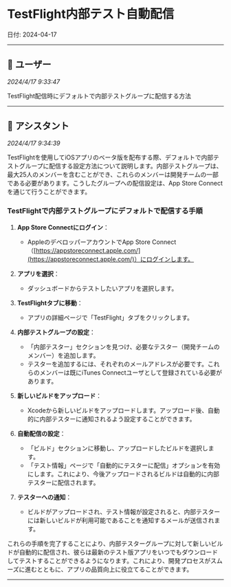 # TestFlight内部テスト自動配信

日付: 2024-04-17

---

## 👤 ユーザー
*2024/4/17 9:33:47*

TestFlight配信時にデフォルトで内部テストグループに配信する方法

---

## 🤖 アシスタント
*2024/4/17 9:34:39*

TestFlightを使用してiOSアプリのベータ版を配布する際、デフォルトで内部テストグループに配信する設定方法について説明します。内部テストグループは、最大25人のメンバーを含むことができ、これらのメンバーは開発チームの一部である必要があります。こうしたグループへの配信設定は、App Store Connectを通じて行うことができます。

### TestFlightで内部テストグループにデフォルトで配信する手順

1. **App Store Connectにログイン**：
   - AppleのデベロッパーアカウントでApp Store Connect（[https://appstoreconnect.apple.com/](https://appstoreconnect.apple.com/)）にログインします。

2. **アプリを選択**：
   - ダッシュボードからテストしたいアプリを選択します。

3. **TestFlightタブに移動**：
   - アプリの詳細ページで「TestFlight」タブをクリックします。

4. **内部テストグループの設定**：
   - 「内部テスター」セクションを見つけ、必要なテスター（開発チームのメンバー）を追加します。
   - テスターを追加するには、それぞれのメールアドレスが必要です。これらのメンバーは既にiTunes Connectユーザとして登録されている必要があります。

5. **新しいビルドをアップロード**：
   - Xcodeから新しいビルドをアップロードします。アップロード後、自動的に内部テスターに通知されるよう設定することができます。

6. **自動配信の設定**：
   - 「ビルド」セクションに移動し、アップロードしたビルドを選択します。
   - 「テスト情報」ページで「自動的にテスターに配信」オプションを有効にします。これにより、今後アップロードされるビルドは自動的に内部テスターに配信されます。

7. **テスターへの通知**：
   - ビルドがアップロードされ、テスト情報が設定されると、内部テスターには新しいビルドが利用可能であることを通知するメールが送信されます。

これらの手順を完了することにより、内部テスターグループに対して新しいビルドが自動的に配信され、彼らは最新のテスト版アプリをいつでもダウンロードしてテストすることができるようになります。これにより、開発プロセスがスムーズに進むとともに、アプリの品質向上に役立てることができます。

---
